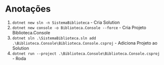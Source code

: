 # Anotações

1. `dotnet new sln -n SistemaBiblioteca` - Cria Solution
2. `dotnet new console -o Biblioteca.Console --force` - Cria Projeto Biblioteca.Console
3. `dotnet sln .\SistemaBiblioteca.sln add .\Biblioteca.Console\Biblioteca.Console.csproj` - Adiciona Projeto ao Solution
3. `dotnet run --project .\Biblioteca.Console\Biblioteca.Console.csproj` - Roda